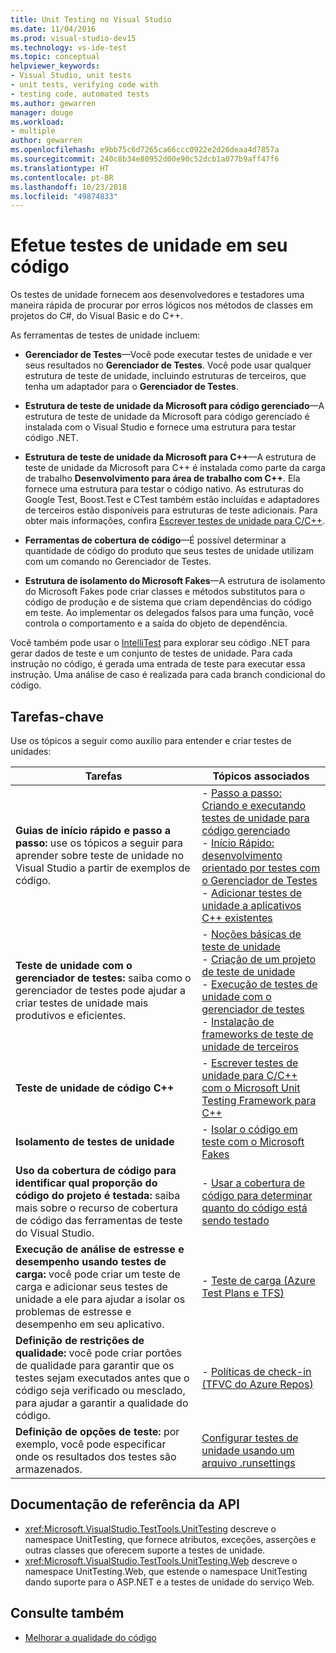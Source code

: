 ```yaml
---
title: Unit Testing no Visual Studio
ms.date: 11/04/2016
ms.prod: visual-studio-dev15
ms.technology: vs-ide-test
ms.topic: conceptual
helpviewer_keywords:
- Visual Studio, unit tests
- unit tests, verifying code with
- testing code, automated tests
ms.author: gewarren
manager: douge
ms.workload:
- multiple
author: gewarren
ms.openlocfilehash: e9bb75c6d7265ca66ccc0922e2d26deaa4d7857a
ms.sourcegitcommit: 240c8b34e80952d00e90c52dcb1a077b9aff47f6
ms.translationtype: HT
ms.contentlocale: pt-BR
ms.lasthandoff: 10/23/2018
ms.locfileid: "49874833"
---
```

# <a name="unit-test-your-code"></a>Efetue testes de unidade em seu código

Os testes de unidade fornecem aos desenvolvedores e testadores uma maneira rápida de procurar por erros lógicos nos métodos de classes em projetos do C#, do Visual Basic e do C++.

As ferramentas de testes de unidade incluem:

* **Gerenciador de Testes**&mdash;Você pode executar testes de unidade e ver seus resultados no **Gerenciador de Testes**. Você pode usar qualquer estrutura de teste de unidade, incluindo estruturas de terceiros, que tenha um adaptador para o **Gerenciador de Testes**.

* **Estrutura de teste de unidade da Microsoft para código gerenciado**&mdash;A estrutura de teste de unidade da Microsoft para código gerenciado é instalada com o Visual Studio e fornece uma estrutura para testar código .NET.

* **Estrutura de teste de unidade da Microsoft para C++**&mdash;A estrutura de teste de unidade da Microsoft para C++ é instalada como parte da carga de trabalho **Desenvolvimento para área de trabalho com C++**. Ela fornece uma estrutura para testar o código nativo. As estruturas do Google Test, Boost.Test e CTest também estão incluídas e adaptadores de terceiros estão disponíveis para estruturas de teste adicionais. Para obter mais informações, confira [Escrever testes de unidade para C/C++](../test/writing-unit-tests-for-c-cpp.md).

* **Ferramentas de cobertura de código**&mdash;É possível determinar a quantidade de código do produto que seus testes de unidade utilizam com um comando no Gerenciador de Testes.

* **Estrutura de isolamento do Microsoft Fakes**&mdash;A estrutura de isolamento do Microsoft Fakes pode criar classes e métodos substitutos para o código de produção e de sistema que criam dependências do código em teste. Ao implementar os delegados falsos para uma função, você controla o comportamento e a saída do objeto de dependência.

Você também pode usar o [IntelliTest](../test/generate-unit-tests-for-your-code-with-intellitest.md) para explorar seu código .NET para gerar dados de teste e um conjunto de testes de unidade. Para cada instrução no código, é gerada uma entrada de teste para executar essa instrução. Uma análise de caso é realizada para cada branch condicional do código.

## <a name="key-tasks"></a>Tarefas-chave

Use os tópicos a seguir como auxílio para entender e criar testes de unidades:

|Tarefas|Tópicos associados|
|-|-----------------------|
|**Guias de início rápido e passo a passo:** use os tópicos a seguir para aprender sobre teste de unidade no Visual Studio a partir de exemplos de código.|-   [Passo a passo: Criando e executando testes de unidade para código gerenciado](../test/walkthrough-creating-and-running-unit-tests-for-managed-code.md)<br />-   [Início Rápido: desenvolvimento orientado por testes com o Gerenciador de Testes](../test/quick-start-test-driven-development-with-test-explorer.md)<br />-   [Adicionar testes de unidade a aplicativos C++ existentes](../test/unit-testing-existing-cpp-applications-with-test-explorer.md)|
|**Teste de unidade com o gerenciador de testes:** saiba como o gerenciador de testes pode ajudar a criar testes de unidade mais produtivos e eficientes.|-   [Noções básicas de teste de unidade](../test/unit-test-basics.md)<br />-   [Criação de um projeto de teste de unidade](../test/create-a-unit-test-project.md)<br />-   [Execução de testes de unidade com o gerenciador de testes](../test/run-unit-tests-with-test-explorer.md)<br />-   [Instalação de frameworks de teste de unidade de terceiros](../test/install-third-party-unit-test-frameworks.md)|
|**Teste de unidade de código C++**|-   [Escrever testes de unidade para C/C++ com o Microsoft Unit Testing Framework para C++](../test/writing-unit-tests-for-c-cpp-with-the-microsoft-unit-testing-framework-for-cpp.md)|
|**Isolamento de testes de unidade**|-   [Isolar o código em teste com o Microsoft Fakes](../test/isolating-code-under-test-with-microsoft-fakes.md)|
|**Uso da cobertura de código para identificar qual proporção do código do projeto é testada:** saiba mais sobre o recurso de cobertura de código das ferramentas de teste do Visual Studio.|-   [Usar a cobertura de código para determinar quanto do código está sendo testado](../test/using-code-coverage-to-determine-how-much-code-is-being-tested.md)|
|**Execução de análise de estresse e desempenho usando testes de carga:** você pode criar um teste de carga e adicionar seus testes de unidade a ele para ajudar a isolar os problemas de estresse e desempenho em seu aplicativo.|-   [Teste de carga (Azure Test Plans e TFS)](/azure/devops/test/load-test/index?view=vsts)|
|**Definição de restrições de qualidade:** você pode criar portões de qualidade para garantir que os testes sejam executados antes que o código seja verificado ou mesclado, para ajudar a garantir a qualidade do código.|-   [Políticas de check-in (TFVC do Azure Repos)](/azure/devops/repos/tfvc/add-check-policies?view=vsts)|
|**Definição de opções de teste:** por exemplo, você pode especificar onde os resultados dos testes são armazenados.|[Configurar testes de unidade usando um arquivo .runsettings](../test/configure-unit-tests-by-using-a-dot-runsettings-file.md)|

## <a name="api-reference-documentation"></a>Documentação de referência da API

- <xref:Microsoft.VisualStudio.TestTools.UnitTesting> descreve o namespace UnitTesting, que fornece atributos, exceções, asserções e outras classes que oferecem suporte a testes de unidade.
- <xref:Microsoft.VisualStudio.TestTools.UnitTesting.Web> descreve o namespace UnitTesting.Web, que estende o namespace UnitTesting dando suporte para o ASP.NET e a testes de unidade do serviço Web.

## <a name="see-also"></a>Consulte também

- [Melhorar a qualidade do código](../test/improve-code-quality.md)

